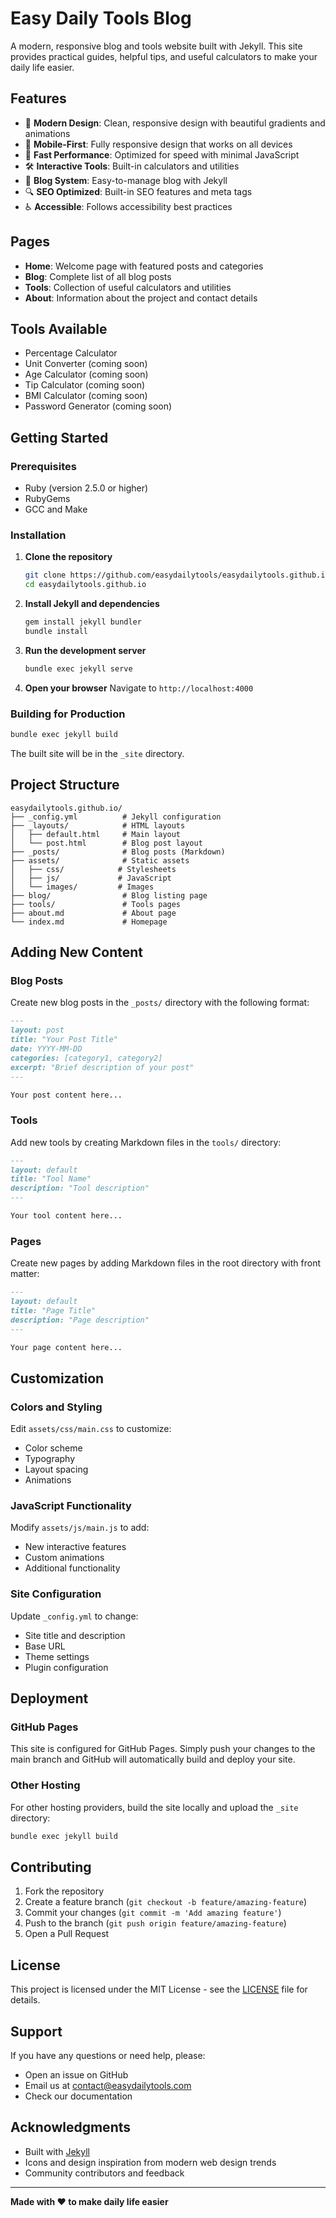 # Easy Daily Tools Blog

A modern, responsive blog and tools website built with Jekyll. This site provides practical guides, helpful tips, and useful calculators to make your daily life easier.

## Features

- 🎨 **Modern Design**: Clean, responsive design with beautiful gradients and animations
- 📱 **Mobile-First**: Fully responsive design that works on all devices
- 🚀 **Fast Performance**: Optimized for speed with minimal JavaScript
- 🛠️ **Interactive Tools**: Built-in calculators and utilities
- 📝 **Blog System**: Easy-to-manage blog with Jekyll
- 🔍 **SEO Optimized**: Built-in SEO features and meta tags
- ♿ **Accessible**: Follows accessibility best practices

## Pages

- **Home**: Welcome page with featured posts and categories
- **Blog**: Complete list of all blog posts
- **Tools**: Collection of useful calculators and utilities
- **About**: Information about the project and contact details

## Tools Available

- Percentage Calculator
- Unit Converter (coming soon)
- Age Calculator (coming soon)
- Tip Calculator (coming soon)
- BMI Calculator (coming soon)
- Password Generator (coming soon)

## Getting Started

### Prerequisites

- Ruby (version 2.5.0 or higher)
- RubyGems
- GCC and Make

### Installation

1. **Clone the repository**
   ```bash
   git clone https://github.com/easydailytools/easydailytools.github.io.git
   cd easydailytools.github.io
   ```

2. **Install Jekyll and dependencies**
   ```bash
   gem install jekyll bundler
   bundle install
   ```

3. **Run the development server**
   ```bash
   bundle exec jekyll serve
   ```

4. **Open your browser**
   Navigate to `http://localhost:4000`

### Building for Production

```bash
bundle exec jekyll build
```

The built site will be in the `_site` directory.

## Project Structure

```
easydailytools.github.io/
├── _config.yml          # Jekyll configuration
├── _layouts/            # HTML layouts
│   ├── default.html     # Main layout
│   └── post.html        # Blog post layout
├── _posts/              # Blog posts (Markdown)
├── assets/              # Static assets
│   ├── css/            # Stylesheets
│   ├── js/             # JavaScript
│   └── images/         # Images
├── blog/                # Blog listing page
├── tools/               # Tools pages
├── about.md             # About page
└── index.md             # Homepage
```

## Adding New Content

### Blog Posts

Create new blog posts in the `_posts/` directory with the following format:

```markdown
---
layout: post
title: "Your Post Title"
date: YYYY-MM-DD
categories: [category1, category2]
excerpt: "Brief description of your post"
---

Your post content here...
```

### Tools

Add new tools by creating Markdown files in the `tools/` directory:

```markdown
---
layout: default
title: "Tool Name"
description: "Tool description"
---

Your tool content here...
```

### Pages

Create new pages by adding Markdown files in the root directory with front matter:

```markdown
---
layout: default
title: "Page Title"
description: "Page description"
---

Your page content here...
```

## Customization

### Colors and Styling

Edit `assets/css/main.css` to customize:
- Color scheme
- Typography
- Layout spacing
- Animations

### JavaScript Functionality

Modify `assets/js/main.js` to add:
- New interactive features
- Custom animations
- Additional functionality

### Site Configuration

Update `_config.yml` to change:
- Site title and description
- Base URL
- Theme settings
- Plugin configuration

## Deployment

### GitHub Pages

This site is configured for GitHub Pages. Simply push your changes to the main branch and GitHub will automatically build and deploy your site.

### Other Hosting

For other hosting providers, build the site locally and upload the `_site` directory:

```bash
bundle exec jekyll build
```

## Contributing

1. Fork the repository
2. Create a feature branch (`git checkout -b feature/amazing-feature`)
3. Commit your changes (`git commit -m 'Add amazing feature'`)
4. Push to the branch (`git push origin feature/amazing-feature`)
5. Open a Pull Request

## License

This project is licensed under the MIT License - see the [LICENSE](LICENSE) file for details.

## Support

If you have any questions or need help, please:

- Open an issue on GitHub
- Email us at contact@easydailytools.com
- Check our documentation

## Acknowledgments

- Built with [Jekyll](https://jekyllrb.com/)
- Icons and design inspiration from modern web design trends
- Community contributors and feedback

---

**Made with ❤️ to make daily life easier**
